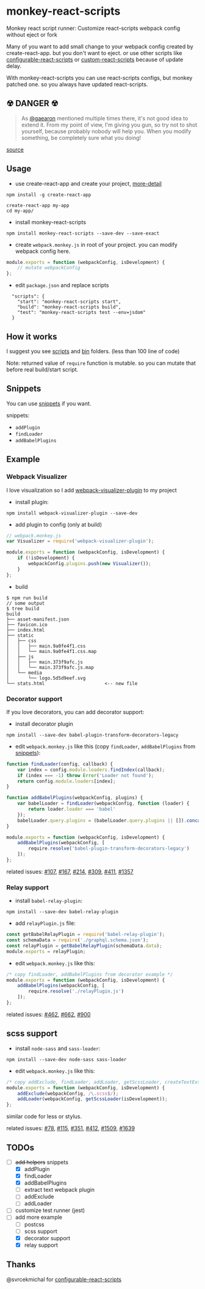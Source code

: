 # monkey-react-scripts
Monkey react script runner: Customize react-scripts webpack config without eject or fork

Many of you want to add small change to your webpack config created by create-react-app. but you don't want to eject. or
use other scripts like [configurable-react-scripts][configurable-react-scripts] or 
[custom-react-scripts][custom-react-scripts] because of update delay.
 
With monkey-react-scripts you can use react-scripts configs, but monkey patched one. so you always have updated
react-scripts.

## ☢ DANGER ☢

> As [@gaearon](https://github.com/gaearon) mentioned multiple times there, it's not good idea to extend it. From my 
point of view, I'm giving you gun, so try not to shot yourself, because probably nobody will help you. When you modify 
something, be completely sure what you doing!

[source][configurable-react-scripts]
## Usage
- use create-react-app and create your project, [more-detail][create-react-app]
```
npm install -g create-react-app

create-react-app my-app
cd my-app/
```

- install monkey-react-scripts

```
npm install monkey-react-scripts --save-dev --save-exact
```

- create `webpack.monkey.js` in root of your project. you can modify webpack config here.
```js
module.exports = function (webpackConfig, isDevelopment) {
    // mutate webpackConfig
};
```

- edit `package.json` and replace scripts
```
  "scripts": {
    "start": "monkey-react-scripts start",
    "build": "monkey-react-scripts build",
    "test": "monkey-react-scripts test --env=jsdom"
  }
```

## How it works
I suggest you see [scripts](scripts) and [bin](bin) folders. (less than 100 line of code)

Note: returned value of `require` function is mutable. so you can mutate that before real build/start script.

## Snippets
You can use [snippets](snippets/) if you want.

snippets:
- `addPlugin`
- `findLoader`
- `addBabelPlugins`

## Example 
### Webpack Visualizer
I love visualization so I add [webpack-visualizer-plugin][webpack-visualizer] to my project
- install plugin:
```
npm install webpack-visualizer-plugin --save-dev
```
- add plugin to config (only at build)
```js
// webpack.monkey.js
var Visualizer = require('webpack-visualizer-plugin');

module.exports = function (webpackConfig, isDevelopment) {
    if (!isDevelopment) {
        webpackConfig.plugins.push(new Visualizer());
    }
};
```
- build
```
$ npm run build
// some output
$ tree build
build
├── asset-manifest.json
├── favicon.ico
├── index.html
├── static
│   ├── css
│   │   ├── main.9a0fe4f1.css
│   │   └── main.9a0fe4f1.css.map
│   ├── js
│   │   ├── main.373f9afc.js
│   │   └── main.373f9afc.js.map
│   └── media
│       └── logo.5d5d9eef.svg
└── stats.html                      <-- new file
```
### Decorator support
If you love decorators, you can add decorator support:
- install decorator plugin
```
npm install --save-dev babel-plugin-transform-decorators-legacy
```
- edit `webpack.monkey.js` like this (copy `findLoader`, `addBabelPlugins` from [snippets](snippets/cra-0.9.x.md)):
```js
function findLoader(config, callback) {
    var index = config.module.loaders.findIndex(callback);
    if (index === -1) throw Error('Loader not found');
    return config.module.loaders[index];
}

function addBabelPlugins(webpackConfig, plugins) {
    var babelLoader = findLoader(webpackConfig, function (loader) {
        return loader.loader === 'babel'
    });
    babelLoader.query.plugins = (babelLoader.query.plugins || []).concat(plugins);
}

module.exports = function (webpackConfig, isDevelopment) {
    addBabelPlugins(webpackConfig, [
        require.resolve('babel-plugin-transform-decorators-legacy')
    ]);
};
```
related issues: [#107][107], [#167][167], [#214][214], [#309][309], [#411][411], [#1357][1357]

### Relay support
- install `babel-relay-plugin`:
```
npm install --save-dev babel-relay-plugin
```
- add `relayPlugin.js` file:
```js
const getBabelRelayPlugin = require('babel-relay-plugin');
const schemaData = require('./graphql.schema.json');
const relayPlugin = getBabelRelayPlugin(schemaData.data);
module.exports = relayPlugin;
```
- edit `webpack.monkey.js` like this:
```js
/* copy findLoader, addBabelPlugins from decorator example */
module.exports = function (webpackConfig, isDevelopment) {
    addBabelPlugins(webpackConfig, [
        require.resolve('./relayPlugin.js')
    ]);
};
```
related issues: [#462][462], [#662][662], [#900][900]
 
## scss support
- install `node-sass` and `sass-loader`:

```
npm install --save-dev node-sass sass-loader
```

- edit `webpack.monkey.js` like this:
```js
/* copy addExclude, findLoader, addLoader, getScssLoader, createTextExtractor from snippets */
module.exports = function (webpackConfig, isDevelopment) {
    addExclude(webpackConfig, /\.scss$/);
    addLoader(webpackConfig, getScssLoader(isDevelopment));
};
```
similar code for less or stylus.

related issues: [#78][78], [#115][115], [#351][351], [#412][412], [#1509][1509], [#1639][1639]

## TODOs
- [ ] <del>add helpers</del> snippets
  - [x] addPlugin
  - [x] findLoader
  - [x] addBabelPlugins
  - [ ] extract text webpack plugin
  - [ ] addExclude
  - [ ] addLoader
- [ ] customize test runner (jest)
- [ ] add more example
  - [ ] postcss
  - [ ] scss support
  - [x] decorator support
  - [x] relay support

## Thanks
@svrcekmichal for [configurable-react-scripts][configurable-react-scripts]

[create-react-app]: https://github.com/facebookincubator/create-react-app#tldr
[webpack-visualizer]: https://github.com/chrisbateman/webpack-visualizer
[configurable-react-scripts]: https://github.com/svrcekmichal/configurable-react-scripts
[custom-react-scripts]: https://github.com/kitze/custom-react-scripts

[107]: https://github.com/facebookincubator/create-react-app/issues/107
[167]: https://github.com/facebookincubator/create-react-app/issues/167
[214]: https://github.com/facebookincubator/create-react-app/issues/214
[309]: https://github.com/facebookincubator/create-react-app/issues/309
[411]: https://github.com/facebookincubator/create-react-app/issues/411
[1357]: https://github.com/facebookincubator/create-react-app/issues/1357

[462]: https://github.com/facebookincubator/create-react-app/issues/462
[662]: https://github.com/facebookincubator/create-react-app/pull/662
[900]: https://github.com/facebookincubator/create-react-app/issues/900

[78]: https://github.com/facebookincubator/create-react-app/issues/78
[115]: https://github.com/facebookincubator/create-react-app/pull/115
[351]: https://github.com/facebookincubator/create-react-app/issues/351
[412]: https://github.com/facebookincubator/create-react-app/pull/412
[1509]: https://github.com/facebookincubator/create-react-app/pull/1509
[1639]: https://github.com/facebookincubator/create-react-app/issues/1639

